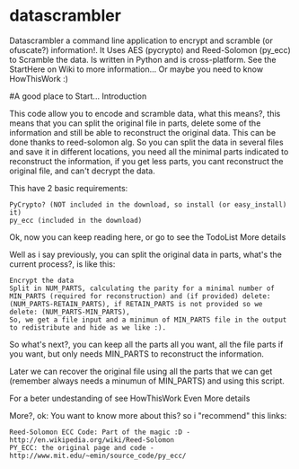 # datascrambler
Datascrambler a command line application to encrypt and scramble (or ofuscate?) information!. It Uses AES (pycrypto) and Reed-Solomon (py_ecc) to Scramble the data. Is written in Python and is cross-platform. See the StartHere on Wiki to more information... Or maybe you need to know HowThisWork :) 

#A good place to Start...
Introduction

This code allow you to encode and scramble data, what this means?, this means that you can split the original file in parts, delete some of the information and still be able to reconstruct the original data. This can be done thanks to reed-solomon alg. So you can split the data in several files and save it in different locations, you need all the minimal parts indicated to reconstruct the information, if you get less parts, you cant reconstruct the original file, and can't decrypt the data.

This have 2 basic requirements:

    PyCrypto? (NOT included in the download, so install (or easy_install) it)
    py_ecc (included in the download) 

Ok, now you can keep reading here, or go to see the TodoList
More details

Well as i say previously, you can split the original data in parts, what's the current process?, is like this:

    Encrypt the data
    Split in NUM_PARTS, calculating the parity for a minimal number of MIN_PARTS (required for reconstruction) and (if provided) delete: (NUM_PARTS-RETAIN_PARTS), if RETAIN_PARTS is not provided so we delete: (NUM_PARTS-MIN_PARTS),
    So, we get a file input and a minimun of MIN_PARTS file in the output to redistribute and hide as we like :). 

So what's next?, you can keep all the parts all you want, all the file parts if you want, but only needs MIN_PARTS to reconstruct the information.

Later we can recover the original file using all the parts that we can get (remember always needs a minumun of MIN_PARTS) and using this script.

For a beter undestanding of see HowThisWork
Even More details

More?, ok: You want to know more about this? so i "recommend" this links:

    Reed-Solomon ECC Code: Part of the magic :D - http://en.wikipedia.org/wiki/Reed-Solomon
    PY_ECC: the original page and code - http://www.mit.edu/~emin/source_code/py_ecc/ 

